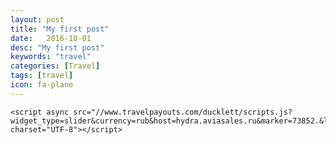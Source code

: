 ```yaml
---
layout: post
title: "My first post"
date:   2016-10-01
desc: "My first post"
keywords: "travel"
categories: [Travel]
tags: [travel]
icon: fa-plane
---
```

<script async src="//www.travelpayouts.com/ducklett/scripts.js?widget_type=slider&currency=rub&host=hydra.aviasales.ru&marker=73852.&limit=9" charset="UTF-8"></script>
```
<script async src="//www.travelpayouts.com/ducklett/scripts.js?widget_type=slider&currency=rub&host=hydra.aviasales.ru&marker=73852.&limit=9" charset="UTF-8"></script>
```
